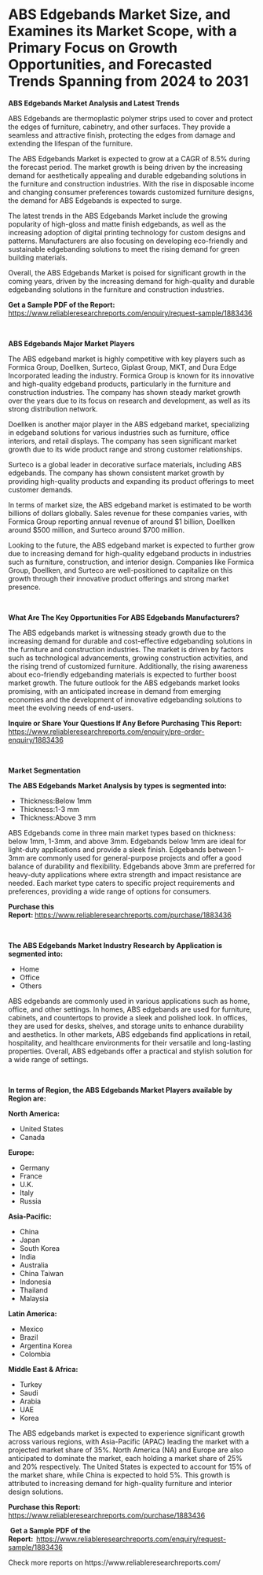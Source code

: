 <p><h1>ABS Edgebands Market Size, and Examines its Market Scope, with a Primary Focus on Growth Opportunities, and Forecasted Trends Spanning from 2024 to 2031</h1></p><p><strong>ABS Edgebands Market Analysis and Latest Trends</strong></p>
<p><p>ABS Edgebands are thermoplastic polymer strips used to cover and protect the edges of furniture, cabinetry, and other surfaces. They provide a seamless and attractive finish, protecting the edges from damage and extending the lifespan of the furniture.</p><p>The ABS Edgebands Market is expected to grow at a CAGR of 8.5% during the forecast period. The market growth is being driven by the increasing demand for aesthetically appealing and durable edgebanding solutions in the furniture and construction industries. With the rise in disposable income and changing consumer preferences towards customized furniture designs, the demand for ABS Edgebands is expected to surge.</p><p>The latest trends in the ABS Edgebands Market include the growing popularity of high-gloss and matte finish edgebands, as well as the increasing adoption of digital printing technology for custom designs and patterns. Manufacturers are also focusing on developing eco-friendly and sustainable edgebanding solutions to meet the rising demand for green building materials.</p><p>Overall, the ABS Edgebands Market is poised for significant growth in the coming years, driven by the increasing demand for high-quality and durable edgebanding solutions in the furniture and construction industries.</p></p>
<p><strong>Get a Sample PDF of the Report:&nbsp;</strong> <a href="https://www.reliableresearchreports.com/enquiry/request-sample/1883436">https://www.reliableresearchreports.com/enquiry/request-sample/1883436</a></p>
<p>&nbsp;</p>
<p><strong>ABS Edgebands Major Market Players</strong></p>
<p><p>The ABS edgeband market is highly competitive with key players such as Formica Group, Doellken, Surteco, Giplast Group, MKT, and Dura Edge Incorporated leading the industry. Formica Group is known for its innovative and high-quality edgeband products, particularly in the furniture and construction industries. The company has shown steady market growth over the years due to its focus on research and development, as well as its strong distribution network.</p><p>Doellken is another major player in the ABS edgeband market, specializing in edgeband solutions for various industries such as furniture, office interiors, and retail displays. The company has seen significant market growth due to its wide product range and strong customer relationships.</p><p>Surteco is a global leader in decorative surface materials, including ABS edgebands. The company has shown consistent market growth by providing high-quality products and expanding its product offerings to meet customer demands.</p><p>In terms of market size, the ABS edgeband market is estimated to be worth billions of dollars globally. Sales revenue for these companies varies, with Formica Group reporting annual revenue of around $1 billion, Doellken around $500 million, and Surteco around $700 million.</p><p>Looking to the future, the ABS edgeband market is expected to further grow due to increasing demand for high-quality edgeband products in industries such as furniture, construction, and interior design. Companies like Formica Group, Doellken, and Surteco are well-positioned to capitalize on this growth through their innovative product offerings and strong market presence.</p></p>
<p>&nbsp;</p>
<p><strong>What Are The Key Opportunities For ABS Edgebands Manufacturers?</strong></p>
<p><p>The ABS edgebands market is witnessing steady growth due to the increasing demand for durable and cost-effective edgebanding solutions in the furniture and construction industries. The market is driven by factors such as technological advancements, growing construction activities, and the rising trend of customized furniture. Additionally, the rising awareness about eco-friendly edgebanding materials is expected to further boost market growth. The future outlook for the ABS edgebands market looks promising, with an anticipated increase in demand from emerging economies and the development of innovative edgebanding solutions to meet the evolving needs of end-users.</p></p>
<p><strong>Inquire or Share Your Questions If Any Before Purchasing This Report:</strong> <a href="https://www.reliableresearchreports.com/enquiry/pre-order-enquiry/1883436">https://www.reliableresearchreports.com/enquiry/pre-order-enquiry/1883436</a></p>
<p>&nbsp;</p>
<p><strong>Market Segmentation</strong></p>
<p><strong>The ABS Edgebands Market Analysis by types is segmented into:</strong></p>
<p><ul><li>Thickness:Below 1mm</li><li>Thickness:1-3 mm</li><li>Thickness:Above 3 mm</li></ul></p>
<p><p>ABS Edgebands come in three main market types based on thickness: below 1mm, 1-3mm, and above 3mm. Edgebands below 1mm are ideal for light-duty applications and provide a sleek finish. Edgebands between 1-3mm are commonly used for general-purpose projects and offer a good balance of durability and flexibility. Edgebands above 3mm are preferred for heavy-duty applications where extra strength and impact resistance are needed. Each market type caters to specific project requirements and preferences, providing a wide range of options for consumers.</p></p>
<p><strong>Purchase this Report:&nbsp;</strong><a href="https://www.reliableresearchreports.com/purchase/1883436">https://www.reliableresearchreports.com/purchase/1883436</a></p>
<p>&nbsp;</p>
<p><strong>The ABS Edgebands Market Industry Research by Application is segmented into:</strong></p>
<p><ul><li>Home</li><li>Office</li><li>Others</li></ul></p>
<p><p>ABS edgebands are commonly used in various applications such as home, office, and other settings. In homes, ABS edgebands are used for furniture, cabinets, and countertops to provide a sleek and polished look. In offices, they are used for desks, shelves, and storage units to enhance durability and aesthetics. In other markets, ABS edgebands find applications in retail, hospitality, and healthcare environments for their versatile and long-lasting properties. Overall, ABS edgebands offer a practical and stylish solution for a wide range of settings.</p></p>
<p>&nbsp;</p>
<p><strong>In terms of Region, the ABS Edgebands Market Players available by Region are:</strong></p>
<p>
    <p> <strong> North America: </strong>
        <ul>
            <li>United States</li>
            <li>Canada</li>
        </ul>
        </p> 
    <p> <strong> Europe: </strong>
        <ul>
            <li>Germany</li>
            <li>France</li>
            <li>U.K.</li>
            <li>Italy</li>
            <li>Russia</li>
        </ul>
        </p> 
    <p> <strong> Asia-Pacific: </strong>
        <ul>
            <li>China</li>
            <li>Japan</li>
            <li>South Korea</li>
            <li>India</li>
            <li>Australia</li>
            <li>China Taiwan</li>
            <li>Indonesia</li>
            <li>Thailand</li>
            <li>Malaysia</li>
        </ul>
        </p> 
    <p> <strong> Latin America: </strong>
        <ul>
            <li>Mexico</li>
            <li>Brazil</li>
            <li>Argentina Korea</li>
            <li>Colombia</li>
        </ul>
        </p> 
    <p> <strong> Middle East & Africa: </strong>
        <ul>
            <li>Turkey</li>
            <li>Saudi</li>
            <li>Arabia</li>
            <li>UAE</li>
            <li>Korea</li>
        </ul>
    </p>
    </p>
<p><p>The ABS edgebands market is expected to experience significant growth across various regions, with Asia-Pacific (APAC) leading the market with a projected market share of 35%. North America (NA) and Europe are also anticipated to dominate the market, each holding a market share of 25% and 20% respectively. The United States is expected to account for 15% of the market share, while China is expected to hold 5%. This growth is attributed to increasing demand for high-quality furniture and interior design solutions.</p></p>
<p><strong>Purchase this Report: </strong><a href="https://www.reliableresearchreports.com/purchase/1883436">https://www.reliableresearchreports.com/purchase/1883436</a></p>
<p>&nbsp;<strong>Get a Sample PDF of the Report:&nbsp;&nbsp;</strong><a href="https://www.reliableresearchreports.com/enquiry/request-sample/1883436">https://www.reliableresearchreports.com/enquiry/request-sample/1883436</a></p>
<p><strong></strong></p>
<p>Check more reports on https://www.reliableresearchreports.com/</p>